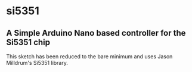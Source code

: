 # si5351
## A Simple Arduino Nano based controller for the Si5351 chip

This sketch has been reduced to the bare minimum and uses Jason Milldrum's Si5351 library.
